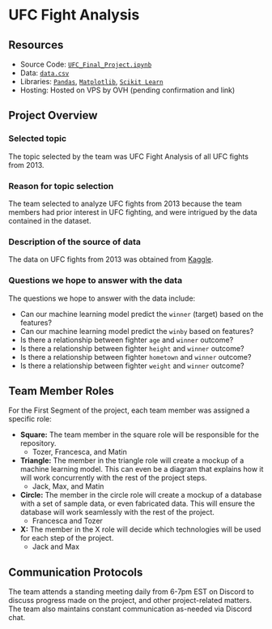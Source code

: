 # UFC Fight Analysis

## Resources
- Source Code: [`UFC_Final_Project.ipynb`](UFC_Final_Project.ipynb)
- Data: [`data.csv`](Resources/data.csv)
- Libraries: [`Pandas`](https://pandas.pydata.org), [`Matplotlib`](https://matplotlib.org/), [`Scikit Learn`](https://scikit-learn.org/stable/index.html)
- Hosting: Hosted on VPS by OVH (pending confirmation and link)

## Project Overview
### Selected topic
The topic selected by the team was UFC Fight Analysis of all UFC fights from 2013.

### Reason for topic selection
The team selected to analyze UFC fights from 2013 because the team members had prior interest in UFC fighting, and were intrigued by the data contained in the dataset.

### Description of the source of data
The data on UFC fights from 2013 was obtained from [Kaggle](https://www.kaggle.com/calmdownkarm/ufcdataset?select=data.csv).

### Questions we hope to answer with the data
The questions we hope to answer with the data include:
- Can our machine learning model predict the `winner` (target) based on the features?
- Can our machine learning model predict the `winby` based on features?
- Is there a relationship between fighter `age` and `winner` outcome?
- Is there a relationship between fighter `height` and `winner` outcome?
- Is there a relationship between fighter `hometown` and `winner` outcome?
- Is there a relationship between fighter `weight` and `winner` outcome?

## Team Member Roles
For the First Segment of the project, each team member was assigned a specific role:
- **Square:** The team member in the square role will be responsible for the repository.
    - Tozer, Francesca, and Matin
- **Triangle:** The member in the triangle role will create a mockup of a machine learning model. This can even be a diagram that explains how it will work concurrently with the rest of the project steps.
    - Jack, Max, and Matin
- **Circle:** The member in the circle role will create a mockup of a database with a set of sample data, or even fabricated data. This will ensure the database will work seamlessly with the rest of the project.
    - Francesca and Tozer
- **X:** The member in the X role will decide which technologies will be used for each step of the project.
    - Jack and Max

## Communication Protocols
The team attends a standing meeting daily from 6-7pm EST on Discord to discuss progress made on the project, and other project-related matters. The team also maintains constant communication as-needed via Discord chat. 
